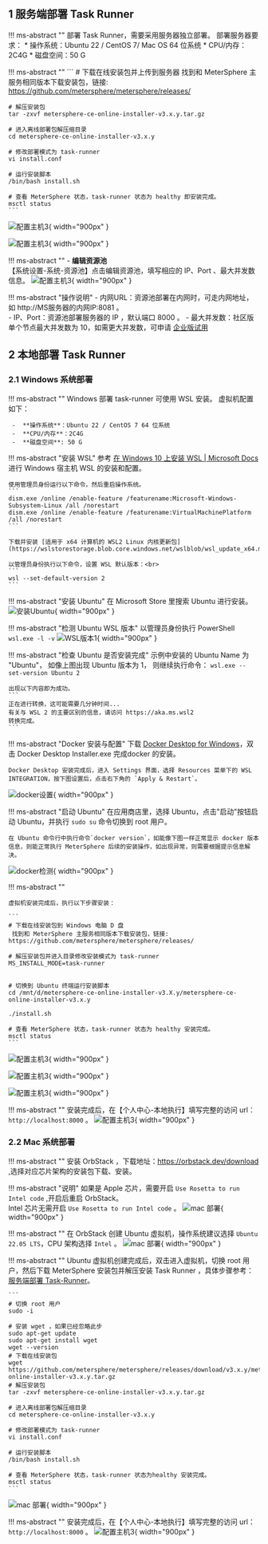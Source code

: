 
## 1 服务端部署 Task Runner

!!! ms-abstract ""
    部署 Task Runner，需要采用服务器独立部署。 部署服务器要求：
    * 操作系统：Ubuntu 22 / CentOS 7/ Mac OS 64 位系统
    * CPU/内存：2C4G
    * 磁盘空间：50 G

!!! ms-abstract ""
    ```
    # 下载在线安装包并上传到服务器
    找到和 MeterSphere 主服务相同版本下载安装包，链接:  https://github.com/metersphere/metersphere/releases/
    
    # 解压安装包
    tar -zxvf metersphere-ce-online-installer-v3.x.y.tar.gz

    # 进入离线部署包解压缩目录
    cd metersphere-ce-online-installer-v3.x.y

    # 修改部署模式为 task-runner
    vi install.conf
    
    # 运行安装脚本
    /bin/bash install.sh
    
    # 查看 MeterSphere 状态，task-runner 状态为 healthy 即安装完成。
    msctl status
    ```
![配置主机3](../img/installation/dis_pressure/修改模式.png){ width="900px" }

![配置主机3](../img/installation/dis_pressure/status.png){ width="900px" }

!!! ms-abstract ""
     - **编辑资源池** <br>
     【系统设置-系统-资源池】点击编辑资源池，填写相应的 IP、Port 、最大并发数信息。
![配置主机3](../img/installation/dis_pressure/资源池添加.png){ width="900px" }

!!! ms-abstract "操作说明"
    - 内网URL：资源池部署在内网时，可走内网地址，如 http://MS服务器的内网IP:8081 。</br>
    - IP、Port：资源池部署服务器的 IP ，默认端口 8000 。
    - 最大并发数：社区版单个节点最大并发数为 10，如需更大并发数，可申请 [企业版试用](https://jinshuju.net/f/CzzAOe)
  
## 2 本地部署 Task Runner
### 2.1 Windows 系统部署
!!! ms-abstract ""
     Windows 部署 task-runner 可使用 WSL 安装。 虚拟机配置如下：</br>

     -  **操作系统**：Ubuntu 22 / CentOS 7 64 位系统
     -  **CPU/内存**：2C4G
     -  **磁盘空间**: 50 G

!!! ms-abstract "安装 WSL"
    参考 [在 Windows 10 上安装 WSL | Microsoft Docs](https://docs.microsoft.com/zh-cn/windows/wsl/install) 进行 Windows 宿主机 WSL 的安装和配置。  
    
    使用管理员身份运行以下命令，然后重启操作系统。
    ```
    dism.exe /online /enable-feature /featurename:Microsoft-Windows-Subsystem-Linux /all /norestart
    dism.exe /online /enable-feature /featurename:VirtualMachinePlatform /all /norestart
    ```

    下载并安装 [适用于 x64 计算机的 WSL2 Linux 内核更新包](https://wslstorestorage.blob.core.windows.net/wslblob/wsl_update_x64.msi)

    以管理员身份执行以下命令，设置 WSL 默认版本：<br>
    ```
    wsl --set-default-version 2
    ```

!!! ms-abstract "安装 Ubuntu"
    在 Microsoft Store 里搜索 Ubuntu 进行安装。
 ![安装Ubuntu](../img/installation/dis_pressure/windows-install-ubuntu.png){ width="900px" }

!!! ms-abstract "检测 Ubuntu WSL 版本"
    以管理员身份执行 PowerShell
    ```
    wsl.exe -l -v
    ```
 ![WSL版本1](../img/installation/dis_pressure/check-version-1.png){ width="900px" }

!!! ms-abstract "检查 Ubuntu 是否安装完成"
    示例中安装的 Ubuntu Name 为 "Ubuntu"， 如像上图出现 Ubuntu 版本为 1， 则继续执行命令：
    ```
    wsl.exe --set-version Ubuntu 2
    ```

    出现以下内容即为成功。
    ```
    正在进行转换，这可能需要几分钟时间...
    有关与 WSL 2 的主要区别的信息，请访问 https://aka.ms.wsl2
    转换完成。
    ```

!!! ms-abstract "Docker 安装与配置"
    下载 [Docker Desktop for Windows](https://desktop.docker.com/win/main/amd64/Docker%20Desktop%20Installer.exe)，双击 Docker Desktop Installer.exe 完成docker 的安装。

    Docker Desktop 安装完成后，进入 Settings 界面，选择 Resources 菜单下的 WSL INTEGRATION，按下图设置后，点击右下角的 `Apply & Restart`。
![docker设置](../img/installation/dis_pressure/docker-settings.png){ width="900px" }

!!! ms-abstract "启动 Ubuntu"
    在应用商店里，选择 Ubuntu，点击"启动"按钮启动 Ubuntu，并执行 `sudo su` 命令切换到 root 用户。</br>
    
    在 Ubuntu 命令行中执行命令`docker version`，如能像下图一样正常显示 docker 版本信息，则能正常执行 MeterSphere 后续的安装操作，如出现异常，则需要根据提示信息解决。
![docker检测](../img/installation/dis_pressure/check-docker.png){ width="900px" }

!!! ms-abstract ""
  
    虚拟机安装完成后，执行以下步骤安装：

    ```
    # 下载在线安装包到 Windows 电脑 D 盘
     找到和 MeterSphere 主服务相同版本下载安装包，链接:  https://github.com/metersphere/metersphere/releases/
    
    # 解压安装包并进入目录修改安装模式为 task-runner
    MS_INSTALL_MODE=task-runner

    
    # 切换到 Ubuntu 终端运行安装脚本
    cd /mnt/d/metersphere-ce-online-installer-v3.X.y/metersphere-ce-online-installer-v3.x.y
    
    ./install.sh
    
    # 查看 MeterSphere 状态，task-runner 状态为 healthy 安装完成。
    msctl status
    ```
![配置主机3](../img/installation/dis_pressure/修改模式w.png){ width="900px" }

![配置主机3](../img/installation/dis_pressure/部署w.png){ width="900px" }

![配置主机3](../img/installation/dis_pressure/ww.png){ width="900px" }

!!! ms-abstract ""
    安装完成后，在【个人中心-本地执行】填写完整的访问 url：`http://localhost:8000` 。
![配置主机3](../img/installation/dis_pressure/本地.png){ width="900px" }

### 2.2 Mac 系统部署
!!! ms-abstract ""
    安装 OrbStack ，下载地址：https://orbstack.dev/download ,选择对应芯片架构的安装包下载、安装。

!!! ms-abstract "说明"
    如果是 Apple 芯片，需要开启 `Use Rosetta to run Intel code` ,开启后重启 OrbStack。<br>
    Intel 芯片无需开启 `Use Rosetta to run Intel code` 。
![mac 部署](../img/installation/dis_pressure/mac部署1.png){ width="900px" }

!!! ms-abstract ""
    在 OrbStack 创建 Ubuntu 虚拟机，操作系统建议选择 `Ubuntu 22.05 LTS`，CPU 架构选择 `Intel` 。
![mac 部署](../img/installation/dis_pressure/mac部署2.png){ width="900px" }

!!! ms-abstract ""
    Ubuntu 虚拟机创建完成后，双击进入虚拟机，切换 root 用户，然后下载 MeterSphere 安装包并解压安装 Task Runner ，具体步骤参考：[服务端部署 Task-Runner](#1)。

    ```
    # 切换 root 用户
    sudo -i

    # 安装 wget ，如果已经忽略此步
    sudo apt-get update
    sudo apt-get install wget
    wget --version
    # 下载在线安装包
    wget https://github.com/metersphere/metersphere/releases/download/v3.x.y/metersphere-online-installer-v3.x.y.tar.gz
    # 解压安装包
    tar -zxvf metersphere-ce-online-installer-v3.x.y.tar.gz
    
    # 进入离线部署包解压缩目录
    cd metersphere-ce-online-installer-v3.x.y
    
    # 修改部署模式为 task-runner
    vi install.conf
    
    # 运行安装脚本
    /bin/bash install.sh
    
    # 查看 MeterSphere 状态，task-runner 状态为healthy 安装完成。
    msctl status
    ```
![mac 部署](../img/installation/dis_pressure/mac部署2.png){ width="900px" }

!!! ms-abstract ""
    安装完成后，在【个人中心-本地执行】填写完整的访问 url：`http://localhost:8000` 。
![配置主机3](../img/installation/dis_pressure/本地.png){ width="900px" }